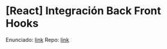 # [React] Integración Back Front Hooks

Enunciado: [link](https://github.com/isis3710-uniandes/tutoriales/wiki/%5BReact%5D-Integración-Back-Front-Hooks)
Repo: [link](https://github.com/imsarmiento/web_backFront)

